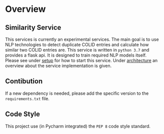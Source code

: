 # Overview

## Similarity Service

This services is currently an experimental services. The main goal is to use NLP technologies to detect duplicate COLID entries and calculate how similar two COLID entries are. This service is written in `python 3.7` and provides a flask api. It is designed to train required NLP models itself. Please see under [setup](application-parts/similarity-service/setup.md) for how to start this service. Under [architecture](application-parts/similarity-service/architecture.md) an overview about the service implementation is given.

## Contibution

If a new dependency is needed, please add the specific version to the `requirements.txt` file.

## Code Style

This project use (in Pycharm integrated) the `PEP 8` code style standard.
